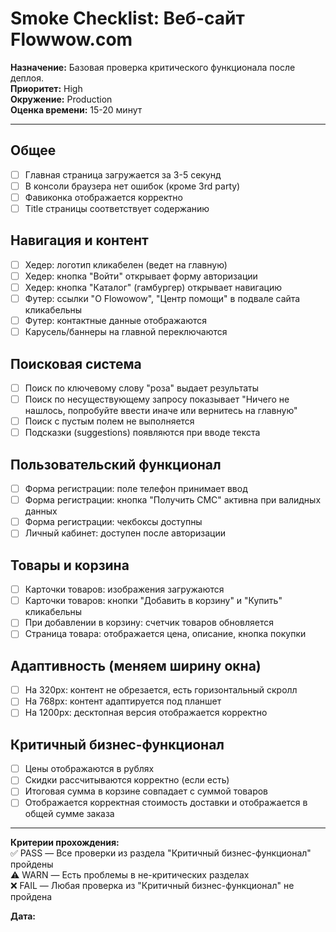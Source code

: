 # Smoke Checklist: Веб-сайт Flowwow.com

**Назначение:** Базовая проверка критического функционала после деплоя.  
**Приоритет:** High  
**Окружение:** Production  
**Оценка времени:** 15-20 минут

---

## Общее
- [ ] Главная страница загружается за 3-5 секунд
- [ ] В консоли браузера нет ошибок (кроме 3rd party)
- [ ] Фавиконка отображается корректно
- [ ] Title страницы соответствует содержанию

## Навигация и контент
- [ ] Хедер: логотип кликабелен (ведет на главную)
- [ ] Хедер: кнопка "Войти" открывает форму авторизации
- [ ] Хедер: кнопка "Каталог" (гамбургер) открывает навигацию
- [ ] Футер: ссылки "О Flowowow", "Центр помощи" в подвале сайта кликабельны
- [ ] Футер: контактные данные отображаются
- [ ] Карусель/баннеры на главной переключаются

## Поисковая система
- [ ] Поиск по ключевому слову "роза" выдает результаты
- [ ] Поиск по несуществующему запросу показывает "Ничего не нашлось, попробуйте ввести иначе или вернитесь на главную"
- [ ] Поиск с пустым полем не выполняется
- [ ] Подсказки (suggestions) появляются при вводе текста

## Пользовательский функционал
- [ ] Форма регистрации: поле телефон принимает ввод
- [ ] Форма регистрации: кнопка "Получить СМС" активна при валидных данных
- [ ] Форма регистрации: чекбоксы доступны
- [ ] Личный кабинет: доступен после авторизации

## Товары и корзина
- [ ] Карточки товаров: изображения загружаются
- [ ] Карточки товаров: кнопки "Добавить в корзину" и "Купить" кликабельны
- [ ] При добавлении в корзину: счетчик товаров обновляется
- [ ] Страница товара: отображается цена, описание, кнопка покупки

## Адаптивность (меняем ширину окна)
- [ ] На 320px: контент не обрезается, есть горизонтальный скролл
- [ ] На 768px: контент адаптируется под планшет
- [ ] На 1200px: десктопная версия отображается корректно

## Критичный бизнес-функционал
- [ ] Цены отображаются в рублях
- [ ] Скидки рассчитываются корректно (если есть)
- [ ] Итоговая сумма в корзине совпадает с суммой товаров
- [ ] Отображается корректная стоимость доставки и отображается в общей сумме заказа

---
**Критерии прохождения:**  
✅ PASS — Все проверки из раздела "Критичный бизнес-функционал" пройдены  
⚠️ WARN — Есть проблемы в не-критических разделах  
❌ FAIL — Любая проверка из "Критичный бизнес-функционал" не пройдена


**Дата:** 
